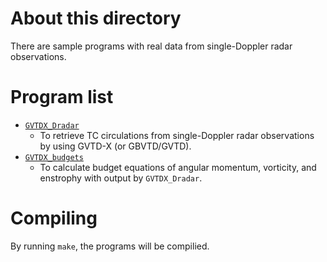 # About this directory
There are sample programs with real data from single-Doppler radar observations. 

# Program list 
* [`GVTDX_Dradar`](docs/GVTDX_Dradar.md)
  * To retrieve TC circulations from single-Doppler radar observations by using GVTD-X (or GBVTD/GVTD). 
* [`GVTDX_budgets`](docs/GVTDX_budgets.md)
  * To calculate budget equations of angular momentum, vorticity, and enstrophy with output by `GVTDX_Dradar`. 

# Compiling
By running `make`, the programs will be compilied. 
